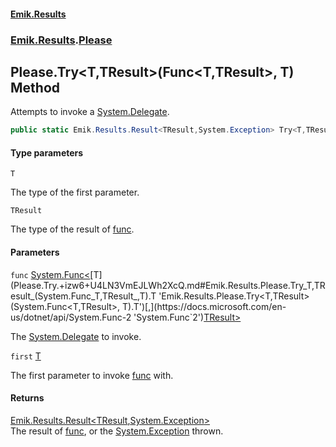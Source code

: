 #### [Emik.Results](index.md 'index')
### [Emik.Results](Emik.Results.md 'Emik.Results').[Please](Please.md 'Emik.Results.Please')

## Please.Try<T,TResult>(Func<T,TResult>, T) Method

Attempts to invoke a [System.Delegate](https://docs.microsoft.com/en-us/dotnet/api/System.Delegate 'System.Delegate').

```csharp
public static Emik.Results.Result<TResult,System.Exception> Try<T,TResult>(System.Func<T,TResult> func, T first);
```
#### Type parameters

<a name='Emik.Results.Please.Try_T,TResult_(System.Func_T,TResult_,T).T'></a>

`T`

The type of the first parameter.

<a name='Emik.Results.Please.Try_T,TResult_(System.Func_T,TResult_,T).TResult'></a>

`TResult`

The type of the result of [func](Please.Try.+izw6+U4LN3VmEJLWh2XcQ.md#Emik.Results.Please.Try_T,TResult_(System.Func_T,TResult_,T).func 'Emik.Results.Please.Try<T,TResult>(System.Func<T,TResult>, T).func').
#### Parameters

<a name='Emik.Results.Please.Try_T,TResult_(System.Func_T,TResult_,T).func'></a>

`func` [System.Func&lt;](https://docs.microsoft.com/en-us/dotnet/api/System.Func-2 'System.Func`2')[T](Please.Try.+izw6+U4LN3VmEJLWh2XcQ.md#Emik.Results.Please.Try_T,TResult_(System.Func_T,TResult_,T).T 'Emik.Results.Please.Try<T,TResult>(System.Func<T,TResult>, T).T')[,](https://docs.microsoft.com/en-us/dotnet/api/System.Func-2 'System.Func`2')[TResult](Please.Try.+izw6+U4LN3VmEJLWh2XcQ.md#Emik.Results.Please.Try_T,TResult_(System.Func_T,TResult_,T).TResult 'Emik.Results.Please.Try<T,TResult>(System.Func<T,TResult>, T).TResult')[&gt;](https://docs.microsoft.com/en-us/dotnet/api/System.Func-2 'System.Func`2')

The [System.Delegate](https://docs.microsoft.com/en-us/dotnet/api/System.Delegate 'System.Delegate') to invoke.

<a name='Emik.Results.Please.Try_T,TResult_(System.Func_T,TResult_,T).first'></a>

`first` [T](Please.Try.+izw6+U4LN3VmEJLWh2XcQ.md#Emik.Results.Please.Try_T,TResult_(System.Func_T,TResult_,T).T 'Emik.Results.Please.Try<T,TResult>(System.Func<T,TResult>, T).T')

The first parameter to invoke [func](Please.Try.+izw6+U4LN3VmEJLWh2XcQ.md#Emik.Results.Please.Try_T,TResult_(System.Func_T,TResult_,T).func 'Emik.Results.Please.Try<T,TResult>(System.Func<T,TResult>, T).func') with.

#### Returns
[Emik.Results.Result&lt;](Result_TOk,TErr_.md 'Emik.Results.Result<TOk,TErr>')[TResult](Please.Try.+izw6+U4LN3VmEJLWh2XcQ.md#Emik.Results.Please.Try_T,TResult_(System.Func_T,TResult_,T).TResult 'Emik.Results.Please.Try<T,TResult>(System.Func<T,TResult>, T).TResult')[,](Result_TOk,TErr_.md 'Emik.Results.Result<TOk,TErr>')[System.Exception](https://docs.microsoft.com/en-us/dotnet/api/System.Exception 'System.Exception')[&gt;](Result_TOk,TErr_.md 'Emik.Results.Result<TOk,TErr>')  
The result of [func](Please.Try.+izw6+U4LN3VmEJLWh2XcQ.md#Emik.Results.Please.Try_T,TResult_(System.Func_T,TResult_,T).func 'Emik.Results.Please.Try<T,TResult>(System.Func<T,TResult>, T).func'), or the [System.Exception](https://docs.microsoft.com/en-us/dotnet/api/System.Exception 'System.Exception') thrown.